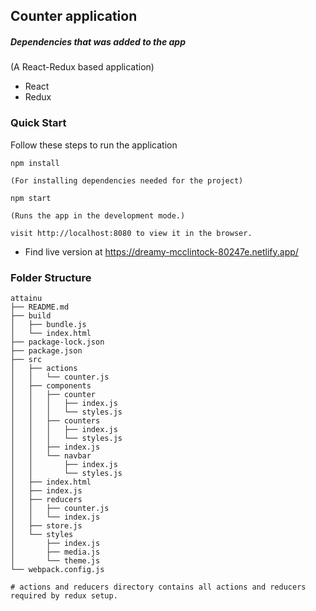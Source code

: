 ## Counter application

##### Dependencies that was added to the app
(A React-Redux based application)
- React
- Redux


### Quick Start
Follow these steps to run the application

```
npm install 

(For installing dependencies needed for the project)
```

```
npm start 

(Runs the app in the development mode.)
```

```
visit http://localhost:8080 to view it in the browser.
```

- Find live version at https://dreamy-mcclintock-80247e.netlify.app/

### Folder Structure
```
attainu
├── README.md
├── build
│   ├── bundle.js
│   └── index.html
├── package-lock.json
├── package.json
├── src
│   ├── actions
│   │   └── counter.js
│   ├── components
│   │   ├── counter
│   │   │   ├── index.js
│   │   │   └── styles.js
│   │   ├── counters
│   │   │   ├── index.js
│   │   │   └── styles.js
│   │   ├── index.js
│   │   └── navbar
│   │       ├── index.js
│   │       └── styles.js
│   ├── index.html
│   ├── index.js
│   ├── reducers
│   │   ├── counter.js
│   │   └── index.js
│   ├── store.js
│   └── styles
│       ├── index.js
│       ├── media.js
│       └── theme.js
└── webpack.config.js
```

`# actions and reducers directory contains all actions and reducers required by redux setup.`